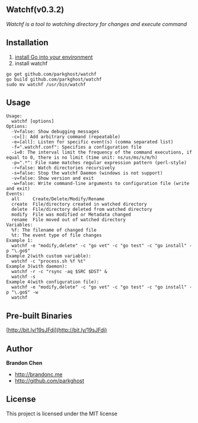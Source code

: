 Watchf(v0.3.2)
-------

*Watchf is a tool to watching directory for changes and execute command*

Installation
-------
1. [install Go into your environment](http://golang.org/doc/install) 
2. install watchf

```
go get github.com/parkghost/watchf
go build github.com/parkghost/watchf
sudo mv watchf /usr/bin/watchf
```

Usage
-------

```
Usage:
  watchf [options]
Options:
  -V=false: Show debugging messages
  -c=[]: Add arbitrary command (repeatable)
  -e=[all]: Listen for specific event(s) (comma separated list)
  -f=".watchf.conf": Specifies a configuration file
  -i=0: The interval limit the frequency of the command executions, if equal to 0, there is no limit (time unit: ns/us/ms/s/m/h)
  -p=".*": File name matches regular expression pattern (perl-style)
  -r=false: Watch directories recursively
  -s=false: Stop the watchf Daemon (windows is not support)
  -v=false: Show version and exit
  -w=false: Write command-line arguments to configuration file (write and exit)
Events:
  all     Create/Delete/Modify/Rename
  create  File/directory created in watched directory
  delete  File/directory deleted from watched directory
  modify  File was modified or Metadata changed
  rename  File moved out of watched directory
Variables:
  %f: The filename of changed file
  %t: The event type of file changes
Example 1:
  watchf -e "modify,delete" -c "go vet" -c "go test" -c "go install" -p "\.go$"
Example 2(with custom variable):
  watchf -c "process.sh %f %t"
Example 3(with daemon):
  watchf -r -c "rsync -aq $SRC $DST" &
  watchf -s
Example 4(with configuration file):
  watchf -e "modify,delete" -c "go vet" -c "go test" -c "go install" -p "\.go$" -w
  watchf
```

Pre-built Binaries
-------
[http://bit.ly/19sJFdj](http://bit.ly/19sJFdj)


Author
-------

**Brandon Chen**

+ http://brandonc.me
+ http://github.com/parkghost

License
---------------------

This project is licensed under the MIT license